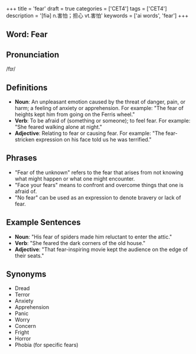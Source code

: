+++
title = 'fear'
draft = true
categories = ['CET4']
tags = ['CET4']
description = '[fiə] n.害怕；担心 vt.害怕'
keywords = ['ai words', 'fear']
+++

## Word: Fear

## Pronunciation
/fɪr/

## Definitions
- **Noun**: An unpleasant emotion caused by the threat of danger, pain, or harm; a feeling of anxiety or apprehension. For example: "The fear of heights kept him from going on the Ferris wheel."
- **Verb**: To be afraid of (something or someone); to feel fear. For example: "She feared walking alone at night."
- **Adjective**: Relating to fear or causing fear. For example: "The fear-stricken expression on his face told us he was terrified."

## Phrases
- "Fear of the unknown" refers to the fear that arises from not knowing what might happen or what one might encounter.
- "Face your fears" means to confront and overcome things that one is afraid of.
- "No fear" can be used as an expression to denote bravery or lack of fear.

## Example Sentences
- **Noun**: "His fear of spiders made him reluctant to enter the attic."
- **Verb**: "She feared the dark corners of the old house."
- **Adjective**: "That fear-inspiring movie kept the audience on the edge of their seats."

## Synonyms
- Dread
- Terror
- Anxiety
- Apprehension
- Panic
- Worry
- Concern
- Fright
- Horror
- Phobia (for specific fears)
